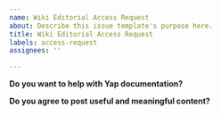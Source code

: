 ```yaml
---
name: Wiki Editorial Access Request
about: Describe this issue template's purpose here.
title: Wiki Editorial Access Request
labels: access-request
assignees: ''

---
```


**Do you want to help with Yap documentation?**

**Do you agree to post useful and meaningful content?**
